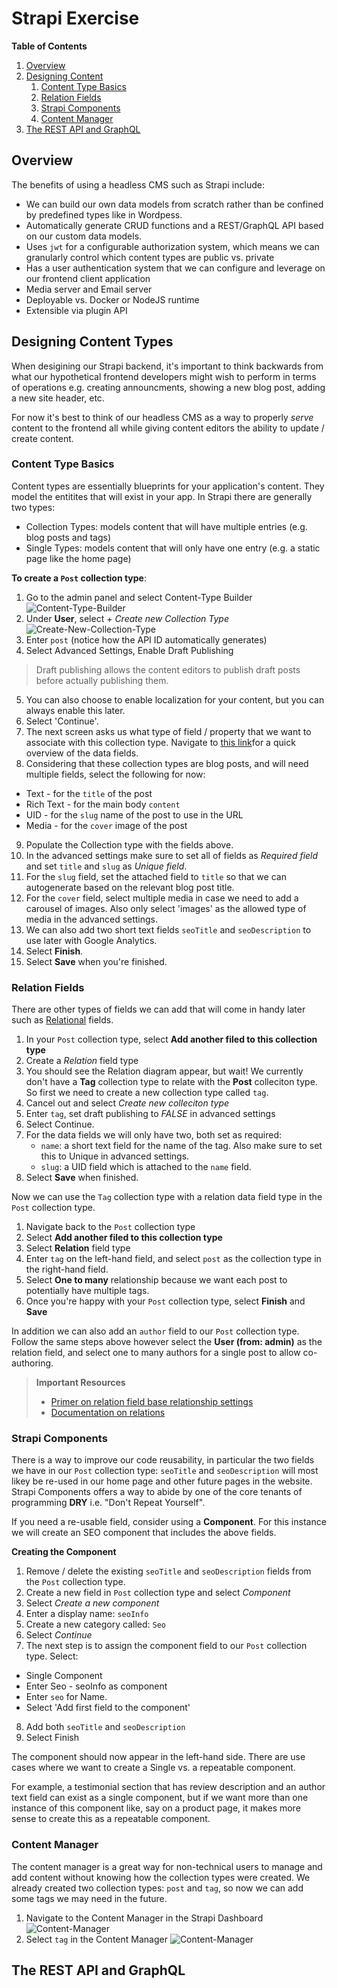 # Strapi Exercise

**Table of Contents**
1. [Overview](#overview)
1. [Designing Content](#designing-content-types)
   1. [Content Type Basics](#content-type-basics)
   1. [Relation Fields](#relation-fields)
   1. [Strapi Components](#strapi-components)
   1. [Content Manager](#content-manager)
1. [ The REST API and GraphQL](#the-rest-api-and-graphql)

## Overview

The benefits of using a headless CMS such as Strapi include:

* We can build our own data models from scratch rather than be confined by predefined types like in Wordpess. 
* Automatically generate CRUD functions and a REST/GraphQL API based on our custom data models.
* Uses `jwt` for a configurable authorization system, which means we can granularly control which content types are public vs. private
* Has a user authentication system that we can configure and leverage on our frontend client application
* Media server and Email server
* Deployable vs. Docker or NodeJS runtime
* Extensible via plugin API

## Designing Content Types

When desigining our Strapi backend, it's important to think backwards from what our hypothetical frontend developers might wish to perform in terms of operations e.g. creating announcments, showing a new blog post, adding a new site header, etc.

For now it's best to think of our headless CMS as a way to properly *serve* content to the frontend all while giving content editors the ability to update / create content.

### Content Type Basics

Content types are essentially blueprints for your application's content. They model the entitites that will exist in your app. In Strapi there are generally two types:

* Collection Types: models content that will have multiple entries (e.g. blog posts and tags)
* Single Types: models content that will only have one entry (e.g. a static page like the home page)

**To create a `Post` collection type**:

1. Go to the admin panel and select Content-Type Builder
![Content-Type-Builder](img/Content-Type-Builder.png)
2. Under **User**, select + *Create new Collection Type*
![Create-New-Collection-Type](img/Create-New-Collection-Type.png)
3. Enter `post` (notice how the API ID automatically generates)
4. Select Advanced Settings, Enable Draft Publishing
> Draft publishing allows the content editors to publish draft posts before actually publishing them.
5. You can also choose to enable localization for your content, but you can always enable this later.
6. Select 'Continue'.
7. The next screen asks us what type of field / property that we want to associate with this collection type. Navigate to [this link](https://docs.strapi.io/user-docs/latest/content-types-builder/configuring-fields-content-type.html#regular-fields)for a quick overview of the data fields.
8. Considering that these collection types are blog posts, and will need multiple fields, select the following for now:
  * Text - for the `title` of the post
  * Rich Text - for the main body `content`
  * UID - for the `slug` name of the post to use in the URL
  * Media - for the `cover` image of the post
9. Populate the Collection type with the fields above. 
10. In the advanced settings make sure to set all of fields as *Required field* and set `title` and `slug` as *Unique field*.
11. For the `slug` field, set the attached field to `title` so that we can autogenerate based on the relevant blog post title.
12. For the `cover` field, select multiple media in case we need to add a carousel of images. Also only select 'images' as the allowed type of media in the advanced settings.
13. We can also add two short text fields `seoTitle` and `seoDescription` to use later with Google Analytics.
14. Select **Finish**.
15. Select **Save** when you're finished.

### Relation Fields

There are other types of fields we can add that will come in handy later such as [Relational](https://docs.strapi.io/user-docs/latest/content-manager/managing-relational-fields.html) fields.

1. In your `Post` collection type, select **Add another filed to this collection type**
2. Create a *Relation* field type
3. You should see the Relation diagram appear, but wait! We currently don't have a **Tag** collection type to relate with the **Post** colleciton type. So first we need to create a new collection type called `tag`.
4. Cancel out and select *Create new colleciton type*
5. Enter `tag`, set draft publishing to *FALSE* in advanced settings
6. Select Continue.
7. For the data fields we will only have two, both set as required:
   * `name`: a short text field for the name of the tag. Also make sure to set this to Unique in advanced settings.
   * `slug`: a UID field which is attached to the `name` field.
8. Select **Save** when finished.

Now we can use the `Tag` collection type with a relation data field type in the `Post` collection type.

1. Navigate back to the `Post` collection type
2. Select **Add another filed to this collection type**
3. Select **Relation** field type
4. Enter `tag` on the left-hand field, and select `post` as the collection type in the right-hand field.
5. Select **One to many** relationship because we want each post to potentially have multiple tags.
6. Once you're happy with your `Post` collection type, select **Finish** and **Save**

In addition we can also add an `author` field to our `Post` collection type. Follow the same steps above however select the **User (from: admin)** as the relation field, and select one to many authors for a single post to allow co-authoring.

> **Important Resources**
> * [Primer on relation field base relationship settings](https://strapi.io/blog/strapi-relations-101)
> * [Documentation on relations](https://docs.strapi.io/user-docs/latest/content-types-builder/configuring-fields-content-type.html#relation)

### Strapi Components

There is a way to improve our code reusability, in particular the two fields we have in our `Post` collection type: `seoTitle` and `seoDescription` will most likey be re-used in our home page and other future pages in the website. Strapi Components offers a way to abide by one of the core tenants of programming **DRY** i.e. "Don't Repeat Yourself".

If you need a re-usable field, consider using a **Component**. For this instance we will create an SEO component that includes the above fields.

**Creating the Component**

1. Remove / delete the existing `seoTitle` and `seoDescription` fields from the `Post` collection type.
2. Create a new field in `Post` collection type and select *Component*
3. Select *Create a new component*
4. Enter a display name: `seoInfo`
5. Create a new category called: `Seo`
6. Select *Continue*
7. The next step is to assign the component field to our `Post` collection type. Select:
  * Single Component
  * Enter Seo - seoInfo as component
  * Enter `seo` for Name.
  * Select 'Add first field to the component'
8. Add both `seoTitle` and `seoDescription`
9. Select Finish

The component should now appear in the left-hand side. There are use cases where we want to create a Single vs. a repeatable component.

For example, a testimonial section that has review description and an author text field can exist as a single component, but if we want more than one instance of this component like, say on a product page, it makes more sense to create this as a repeatable component.

### Content Manager

The content manager is a great way for non-technical users to manage and add content without knowing how the collection types were created. We already created two collection types: `post` and `tag`, so now we can add some tags we may need in the future.

1. Navigate to the Content Manager in the Strapi Dashboard
   ![Content-Manager](img/Content-Manager.png)
2. Select `tag` in the Content Manager
   ![Content-Manager](img/Content-Manager-Tag.png)


## The REST API and GraphQL